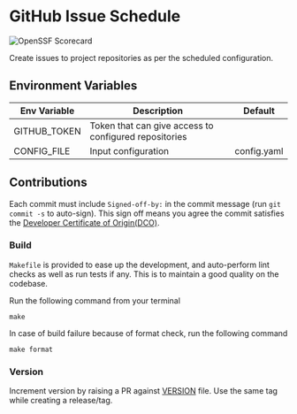 # GitHub Issue Schedule

![OpenSSF Scorecard](https://api.securityscorecards.dev/projects/github.com/arsulegai/github-issue-schedule/badge)

Create issues to project repositories as per the scheduled
configuration.

## Environment Variables

| Env Variable | Description | Default |
|--- | --- | ---|
| GITHUB_TOKEN | Token that can give access to configured repositories | |
| CONFIG_FILE | Input configuration | config.yaml |

## Contributions

Each commit must include `Signed-off-by:`
in the commit message (run `git commit -s` to auto-sign).
This sign off means you agree the commit satisfies the
[Developer Certificate of Origin(DCO)](https://developercertificate.org/).

### Build

`Makefile` is provided to ease up the development, and auto-perform lint
checks as well as run tests if any. This is to maintain a good quality on
the codebase.

Run the following command from your terminal

```shell
make
```

In case of build failure because of format check, run the following command

```shell
make format
```

### Version

Increment version by raising a PR against [VERSION](./VERSION) file.
Use the same tag while creating a release/tag.

